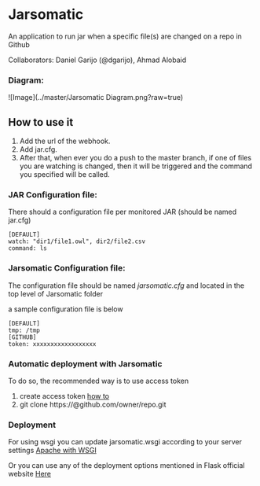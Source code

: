 # Jarsomatic

An application to run jar when a specific file(s) are changed on a repo in Github


Collaborators: Daniel Garijo (@dgarijo), Ahmad Alobaid

### Diagram: 
![Image](../master/Jarsomatic Diagram.png?raw=true)


## How to use it
1. Add the url of the webhook.
2. Add jar.cfg.
3. After that, when ever you do a push to the master branch, if one of files you are watching is changed, then it will
be triggered and the command you specified will be called.


### JAR Configuration file:
There should a configuration file per monitored JAR (should be named jar.cfg)
```
[DEFAULT]
watch: "dir1/file1.owl", dir2/file2.csv
command: ls
```


### Jarsomatic Configuration file:
The configuration file should be named *jarsomatic.cfg* and located in the top level of Jarsomatic folder

a sample configuration file is below
```
[DEFAULT]
tmp: /tmp
[GITHUB]
token: xxxxxxxxxxxxxxxxxx

```


### Automatic deployment with Jarsomatic
To do so, the recommended way is to use access token

1. create access token [how to](https://github.com/blog/1509-personal-api-tokens)
2. git clone https://<token>@github.com/owner/repo.git


### Deployment
For using wsgi you can update jarsomatic.wsgi according to your server settings
[Apache with WSGI](http://flask.pocoo.org/docs/0.10/deploying/mod_wsgi/)

Or you can use any of the deployment options mentioned in Flask official website [Here](http://flask.pocoo.org/docs/0.10/deploying/)





